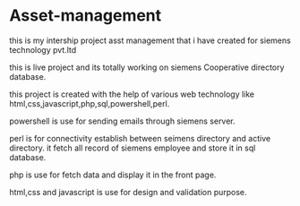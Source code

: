 # Asset-management

this is my intership project asst management that i have created for siemens technology pvt.ltd 

this is live project and its totally working on siemens Cooperative directory database.

this project is created with the help of various web technology like html,css,javascript,php,sql,powershell,perl.

powershell is use for sending emails through siemens server. 

perl is for connectivity establish between seimens directory and active directory.
it fetch all record of siemens employee and store it in sql database.

php is use for fetch data and display it in the front page.

html,css and javascript is use for design and validation purpose.
